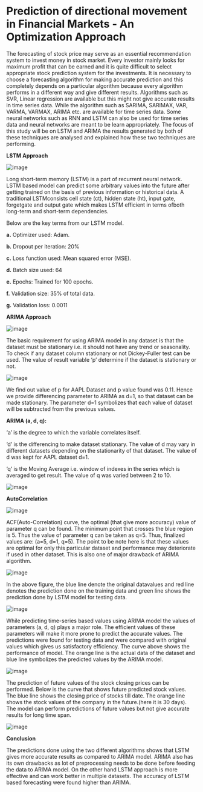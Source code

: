 # Prediction of directional movement in Financial Markets - An Optimization Approach

The forecasting of stock price may serve as an essential recommendation system to invest money in stock market. Every investor mainly looks for maximum profit that can be earned and it is quite difficult to select appropriate stock prediction system for the investments. It is necessary to choose a forecasting algorithm for making accurate prediction and this completely depends on a particular algorithm because every algorithm performs in a different way and give different results. Algorithms such as SVR, Linear regression are available but this might not give accurate results in time series data. While the algorithm such as SARIMA, SARIMAX, VAR, VARMA, VARMAX, ARIMA etc. are available for time series data. Some neural networks such as RNN and LSTM can also be used for time series data and neural networks are meant to be learn appropriately. The focus of this study will be on LSTM and ARIMA the results generated by both of these techniques are analysed and explained how these two techniques are performing.

**LSTM Approach**


![image](https://user-images.githubusercontent.com/61080527/147283022-eb3d73b0-e793-4452-b01d-8a9598a4c929.png)

Long short-term memory (LSTM) is a part of recurrent neural network. LSTM based model can predict some arbitrary values into the future after getting trained on the basis of previous information or historical data. A traditional LSTMconsists cell state (ct), hidden state (ht), input gate, forgetgate and output gate which makes LSTM efficient in terms ofboth long-term and short-term dependencies.

Below are the key terms from our LSTM model.

**a.** Optimizer used: Adam.

**b.** Dropout per iteration: 20%

**c.** Loss function used: Mean squared error (MSE).

**d.** Batch size used: 64

**e.** Epochs: Trained for 100 epochs.

**f.** Validation size: 35% of total data.

**g.** Validation loss: 0.0011




**ARIMA Approach**


![image](https://user-images.githubusercontent.com/61080527/147283680-6644e160-04b3-480d-bf1c-6f3fac2f2ab2.png)

The basic requirement for using ARIMA model in any dataset is that the dataset must be stationary i.e. it should not have any trend or seasonality. To check if any dataset column stationary or not Dickey-Fuller test can be used. The value of result variable ‘p’ determine if the dataset is stationary or not.

![image](https://user-images.githubusercontent.com/61080527/147284116-115ea3ba-b15b-4857-bc32-dd0b2686e4e2.png)

We find out value of p for AAPL Dataset and p value found was 0.11. Hence we provide differencing parameter to ARIMA as d=1, so that dataset can be made stationary.
The parameter d=1 symbolizes that each value of dataset will be subtracted from the previous values.

**ARIMA (a, d, q):**
	
‘a’ is the degree to which the variable correlates itself.  
        
‘d’ is the differencing to make dataset stationary. The value of d may vary in different datasets depending on the stationarity of that dataset. The value of d was kept for AAPL dataset d=1.
         
‘q’ is the Moving Average i.e. window of indexes in the series which is averaged to get result. The value of q was varied between 2 to 10.




![image](https://user-images.githubusercontent.com/61080527/147284029-b938a712-543b-4f2d-a332-968374afee23.png)


**AutoCorrelation**

![image](https://user-images.githubusercontent.com/61080527/147284360-f15780e1-96d7-4864-8734-387123b93646.png)

ACF(Auto-Correlation) curve, the optimal (that give more accuracy) value of parameter q can be found. The minimum point that crosses the blue region is 5. Thus the
value of parameter q can be taken as q=5. Thus, finalized values are: (a=5, d=1, q=5). The point to be note here is that these values are optimal for only this particular dataset and performance may deteriorate if used in other dataset. This is also one of major drawback of ARIMA algorithm.



![image](https://user-images.githubusercontent.com/61080527/147284572-3bec31f1-5652-4348-b8ef-d92f13973cac.png)

In the above figure, the blue line denote the original datavalues and red line denotes the prediction done on the training data and green line shows the prediction done by LSTM
model for testing data.

![image](https://user-images.githubusercontent.com/61080527/147284664-33195488-9b00-4491-9b82-993d8e678470.png)

While predicting time-series based values using ARIMA model the values of parameters (a, d, q) plays a major role. The efficient values of these parameters will make it more prone to predict the accurate values. The predictions were found for testing data and were compared with original values which gives us satisfactory efficiency. The curve above shows the performance of model. The orange line is the actual data of the dataset and blue line symbolizes the predicted values by the ARIMA model.


![image](https://user-images.githubusercontent.com/61080527/147284808-39fd4d0f-73d3-4ccb-9c37-8b4fa892c19d.png)

The prediction of future values of the stock closing prices can be performed. Below is the curve that shows future predicted stock values. The blue line shows the closing price of stocks till date. The orange line shows the stock values of the company in the future.(here it is 30 days). The model can perform predictions of future values but not give accurate results for long time span.


![image](https://user-images.githubusercontent.com/61080527/147284895-ffe13221-7e94-4aa3-bf34-369a4fd5706b.png)


**Conclusion**

The predictions done using the two different algorithms shows that LSTM gives more accurate results as compared to ARIMA model. ARIMA also has its own drawbacks as lot of preprocessing needs to be done before feeding the data to ARIMA model. On the other hand LSTM approach is more effective and can work better in multiple datasets. The accuracy of LSTM based forecasting were found higher than ARIMA.







